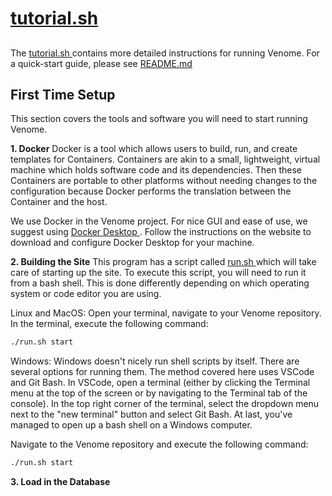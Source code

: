 # [ tutorial.sh ](..tutorial.sh)


##

The [ tutorial.sh ](..tutorial.sh) contains more detailed instructions for running Venome.
For a quick-start guide, please see [ README.md ](..README.md)

## First Time Setup
This section covers the tools and software you will need to start running Venome.

**1. Docker**
Docker is a tool which allows users to build, run, and create templates for Containers.
Containers are akin to a small, lightweight, virtual machine which holds software code and 
its dependencies. Then these Containers are portable to other platforms without needing changes
to the configuration because Docker performs the translation between the Container and the host.

We use Docker in the Venome project. For nice GUI and ease of use, we suggest using 
[ Docker Desktop ](https://www.docker.com/products/docker-desktop/). Follow the instructions on 
the website to download and configure Docker Desktop for your machine.

**2. Building the Site**
This program has a script called [ run.sh ](..run.sh) which will take care of starting up the site. 
To execute this script, you will need to run it from a bash shell. This is done differently depending
on which operating system or code editor you are using. 

Linux and MacOS: Open your terminal, navigate to your Venome repository. In the terminal, execute the
 following command: 

```bash
./run.sh start
```

Windows: Windows doesn't nicely run shell scripts by itself. There are several options for running 
them. The method covered here uses VSCode and Git Bash. In VSCode, open a terminal (either by clicking
the Terminal menu at the top of the screen or by navigating to the Terminal tab of the console).
In the top right corner of the terminal, select the dropdown menu next to the "new terminal" button
and select Git Bash. At last, you've managed to open up a bash shell on a Windows computer.

Navigate to the Venome repository and execute the following command: 

```bash
./run.sh start
```

**3. Load in the Database**
